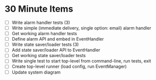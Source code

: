 
# 30 Minute Items

- [ ] Write alarm handler tests (3)
- [ ] Write simple (immediate delivery, single option: email) alarm handler
- [ ] Get working alarm handler tests
- [ ] Define alarm API and embed in EventHandler
- [ ] Write state saver/loader tests (3)
- [ ] Add state saver/loader API to EventHandler
- [ ] Get working state saver/loader tests
- [ ] Write single test to start top-level from command-line, run tests,
  exit
- [ ] Create top-level runner (load config, run EventManager)
- [ ] Update system diagram
